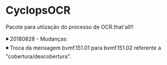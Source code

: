 # CyclopsOCR
Pacote para utiização do processo de OCR.that'all!!

:black_medium_small_square: 20180828 - Mudanças:  
        :black_medium_small_square: Troca da mensagem bvmf.151.01 para bvmf.151.02 referente a "cobertura/descobertura".


